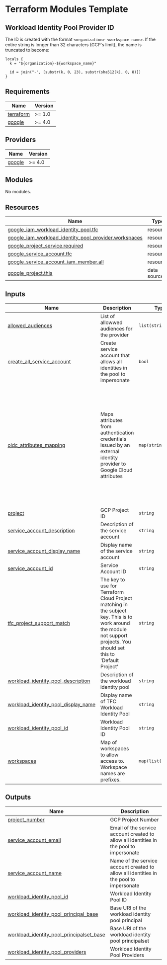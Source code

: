 # Terraform Modules Template

## Workload Identity Pool Provider ID

The ID is created with the format `<organization>-<workspace name>`. If the entire string
is longer than 32 characters (GCP's limit), the name is truncated to become:

```hcl
locals {
  k = "${organization}-${workspace_name}"

  id = join("-", [substr(k, 0, 23), substr(sha512(k), 0, 8)])
}
```

<!-- BEGIN_TF_DOCS -->
## Requirements

| Name | Version |
|------|---------|
| <a name="requirement_terraform"></a> [terraform](#requirement\_terraform) | >= 1.0 |
| <a name="requirement_google"></a> [google](#requirement\_google) | >= 4.0 |

## Providers

| Name | Version |
|------|---------|
| <a name="provider_google"></a> [google](#provider\_google) | >= 4.0 |

## Modules

No modules.

## Resources

| Name | Type |
|------|------|
| [google_iam_workload_identity_pool.tfc](https://registry.terraform.io/providers/hashicorp/google/latest/docs/resources/iam_workload_identity_pool) | resource |
| [google_iam_workload_identity_pool_provider.workspaces](https://registry.terraform.io/providers/hashicorp/google/latest/docs/resources/iam_workload_identity_pool_provider) | resource |
| [google_project_service.required](https://registry.terraform.io/providers/hashicorp/google/latest/docs/resources/project_service) | resource |
| [google_service_account.tfc](https://registry.terraform.io/providers/hashicorp/google/latest/docs/resources/service_account) | resource |
| [google_service_account_iam_member.all](https://registry.terraform.io/providers/hashicorp/google/latest/docs/resources/service_account_iam_member) | resource |
| [google_project.this](https://registry.terraform.io/providers/hashicorp/google/latest/docs/data-sources/project) | data source |

## Inputs

| Name | Description | Type | Default | Required |
|------|-------------|------|---------|:--------:|
| <a name="input_allowed_audiences"></a> [allowed\_audiences](#input\_allowed\_audiences) | List of allowwed audiences for the provider | `list(string)` | <pre>[<br>  "tfc.workload.identity"<br>]</pre> | no |
| <a name="input_create_all_service_account"></a> [create\_all\_service\_account](#input\_create\_all\_service\_account) | Create service account that allows all identities in the pool to impersonate | `bool` | `true` | no |
| <a name="input_oidc_attributes_mapping"></a> [oidc\_attributes\_mapping](#input\_oidc\_attributes\_mapping) | Maps attributes from authentication credentials issued by an external identity provider to Google Cloud attributes | `map(string)` | <pre>{<br>  "attribute.aud": "assertion.aud",<br>  "attribute.terraform_full_workspace": "assertion.terraform_full_workspace",<br>  "attribute.terraform_organization_id": "assertion.terraform_organization_id",<br>  "attribute.terraform_organization_name": "assertion.terraform_organization_name",<br>  "attribute.terraform_run_id": "assertion.terraform_run_id",<br>  "attribute.terraform_run_phase": "assertion.terraform_run_phase",<br>  "attribute.terraform_workspace_id": "assertion.terraform_workspace_id",<br>  "attribute.terraform_workspace_name": "assertion.terraform_workspace_name",<br>  "google.subject": "assertion.sub"<br>}</pre> | no |
| <a name="input_project"></a> [project](#input\_project) | GCP Project ID | `string` | `null` | no |
| <a name="input_service_account_description"></a> [service\_account\_description](#input\_service\_account\_description) | Description of the service account | `string` | `"Used by Terraform Cloud"` | no |
| <a name="input_service_account_display_name"></a> [service\_account\_display\_name](#input\_service\_account\_display\_name) | Display name of the service account | `string` | `"Terraform Cloud"` | no |
| <a name="input_service_account_id"></a> [service\_account\_id](#input\_service\_account\_id) | Service Account ID | `string` | `"terraform-cloud"` | no |
| <a name="input_tfc_project_support_match"></a> [tfc\_project\_support\_match](#input\_tfc\_project\_support\_match) | The key to use for Terraform Cloud Project matching in the subject key. This is to work around the module not support projects. You should set this to 'Default Project' | `string` | `"Default Project"` | no |
| <a name="input_workload_identity_pool_description"></a> [workload\_identity\_pool\_description](#input\_workload\_identity\_pool\_description) | Description of the workload identity pool | `string` | `"Terraform Cloud Workload Identity"` | no |
| <a name="input_workload_identity_pool_display_name"></a> [workload\_identity\_pool\_display\_name](#input\_workload\_identity\_pool\_display\_name) | Display name of TFC Workload Identity Pool | `string` | `"Terraform Cloud"` | no |
| <a name="input_workload_identity_pool_id"></a> [workload\_identity\_pool\_id](#input\_workload\_identity\_pool\_id) | Workload Identity Pool ID | `string` | `"terraform-cloud"` | no |
| <a name="input_workspaces"></a> [workspaces](#input\_workspaces) | Map of workspaces to allow access to. Workspace names are prefixes. | `map(list(string))` | n/a | yes |

## Outputs

| Name | Description |
|------|-------------|
| <a name="output_project_number"></a> [project\_number](#output\_project\_number) | GCP Project Number |
| <a name="output_service_account_email"></a> [service\_account\_email](#output\_service\_account\_email) | Email of the service account created to allow all identities in the pool to impersonate |
| <a name="output_service_account_name"></a> [service\_account\_name](#output\_service\_account\_name) | Name of the service account created to allow all identities in the pool to impersonate |
| <a name="output_workload_identity_pool_id"></a> [workload\_identity\_pool\_id](#output\_workload\_identity\_pool\_id) | Workload Identity Pool ID |
| <a name="output_workload_identity_pool_principal_base"></a> [workload\_identity\_pool\_principal\_base](#output\_workload\_identity\_pool\_principal\_base) | Base URI of the workload identity pool principal |
| <a name="output_workload_identity_pool_principalset_base"></a> [workload\_identity\_pool\_principalset\_base](#output\_workload\_identity\_pool\_principalset\_base) | Base URI of the workload identity pool principalset |
| <a name="output_workload_identity_pool_providers"></a> [workload\_identity\_pool\_providers](#output\_workload\_identity\_pool\_providers) | Workload Identity Pool Providers |
<!-- END_TF_DOCS -->
